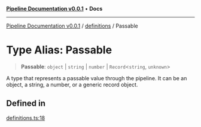 [**Pipeline Documentation v0.0.1**](../../README.md) • **Docs**

***

[Pipeline Documentation v0.0.1](../../modules.md) / [definitions](../README.md) / Passable

# Type Alias: Passable

> **Passable**: `object` \| `string` \| `number` \| `Record`\<`string`, `unknown`\>

A type that represents a passable value through the pipeline.
It can be an object, a string, a number, or a generic record object.

## Defined in

[definitions.ts:18](https://github.com/stonemjs/pipeline/blob/5275b88fe9f1da6af3b6cfe9c64d0c6af6f5eb08/src/definitions.ts#L18)
